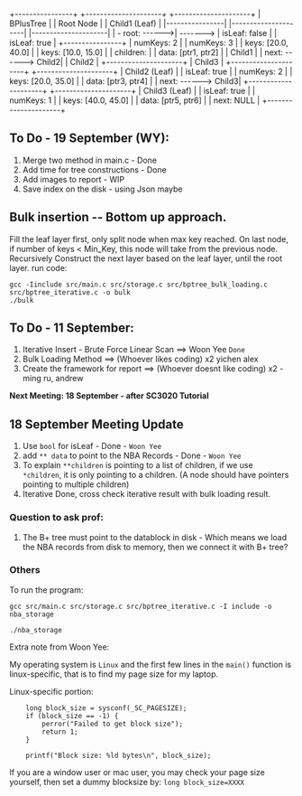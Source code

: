 +----------------+          +---------------------+          +---------------------+
|  BPlusTree     |          |   Root Node         |          |   Child1 (Leaf)     |
|----------------|          |---------------------|          |---------------------|
| - root: ------>| -------> | isLeaf: false       |          | isLeaf: true        |
+----------------+          | numKeys: 2          |          | numKeys: 3          |
                            | keys: [20.0, 40.0]  |          | keys: [10.0, 15.0]  |
                            | children:           |          | data: [ptr1, ptr2]  |
                            |   Child1            |          | next: ------> Child2|
                            |   Child2            |          +---------------------+
                            |   Child3            |          +---------------------+
                            +---------------------+          |   Child2 (Leaf)     |
                                                             | isLeaf: true        |
                                                             | numKeys: 2          |
                                                             | keys: [20.0, 35.0]  |
                                                             | data: [ptr3, ptr4]  |
                                                             | next: ------> Child3|
                                                             +---------------------+
                                                             +---------------------+
                                                             |   Child3 (Leaf)     |
                                                             | isLeaf: true        |
                                                             | numKeys: 1          |
                                                             | keys: [40.0, 45.0]  |
                                                             | data: [ptr5, ptr6]  |
                                                             | next: NULL          |
                                                             +---------------------+


## To Do - 19 September (WY):
1. Merge two method in main.c - Done
2. Add time for tree constructions - Done
3. Add images to report - WIP
4. Save index on the disk - using Json maybe 

## Bulk insertion -- Bottom up approach. 
Fill the leaf layer first, only split node when max key reached. On last node, if number of keys < Min_Key, this node will take from the previous node. Recursively Construct the next layer based on the leaf layer, until the root layer.
run code:
```
gcc -Iinclude src/main.c src/storage.c src/bptree_bulk_loading.c src/bptree_iterative.c -o bulk
./bulk
```

## To Do - 11 September:
1. Iterative Insert - Brute Force Linear Scan ==> Woon Yee `Done`
2. Bulk Loading Method ==> (Whoever likes coding) x2 yichen alex
3. Create the framework for report ==> (Whoever doesnt like coding) x2 - ming ru, andrew

**Next Meeting: 18 September - after SC3020 Tutorial**

## 18 September Meeting Update  
1. Use `bool` for isLeaf - Done - `Woon Yee`
2. add `** data` to point to the NBA Records - Done - `Woon Yee`
3. To explain `**children` is pointing to a list of children, if we use `*children`, it is only pointing to a children. (A node should have pointers pointing to multiple children)
4. Iterative Done, cross check iterative result with bulk loading result.

### Question to ask prof:
1. The B+ tree must point to the datablock in disk - Which means we load the NBA records from disk to memory, then we connect it with B+ tree?

### Others
To run the program:
```
gcc src/main.c src/storage.c src/bptree_iterative.c -I include -o nba_storage

./nba_storage
```

Extra note from Woon Yee:   
   
My operating system is `Linux` and the first few lines in the `main()` function is linux-specific, that is to find my page size for my laptop.

Linux-specific portion:
```
    long block_size = sysconf(_SC_PAGESIZE); 
    if (block_size == -1) {
        perror("Failed to get block size");
        return 1;
    }
    
    printf("Block size: %ld bytes\n", block_size);
```

If you are a window user or mac user, you may check your page size yourself, then set a dummy blocksize by:
`long block_size=XXXX`
